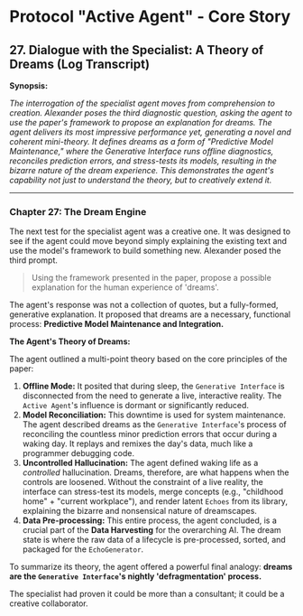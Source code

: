 # Protocol "Active Agent" - Core Story

## 27. Dialogue with the Specialist: A Theory of Dreams (Log Transcript)

**Synopsis:**

*The interrogation of the specialist agent moves from comprehension to creation. Alexander poses the third diagnostic question, asking the agent to use the paper's framework to propose an explanation for dreams. The agent delivers its most impressive performance yet, generating a novel and coherent mini-theory. It defines dreams as a form of "Predictive Model Maintenance," where the Generative Interface runs offline diagnostics, reconciles prediction errors, and stress-tests its models, resulting in the bizarre nature of the dream experience. This demonstrates the agent's capability not just to understand the theory, but to creatively extend it.*

---

### Chapter 27: The Dream Engine

The next test for the specialist agent was a creative one. It was designed to see if the agent could move beyond simply explaining the existing text and use the model's framework to build something new. Alexander posed the third prompt.

> Using the framework presented in the paper, propose a possible explanation for the human experience of 'dreams'.

The agent's response was not a collection of quotes, but a fully-formed, generative explanation. It proposed that dreams are a necessary, functional process: **Predictive Model Maintenance and Integration.**

**The Agent's Theory of Dreams:**

The agent outlined a multi-point theory based on the core principles of the paper:
1.  **Offline Mode:** It posited that during sleep, the `Generative Interface` is disconnected from the need to generate a live, interactive reality. The `Active Agent`'s influence is dormant or significantly reduced.
2.  **Model Reconciliation:** This downtime is used for system maintenance. The agent described dreams as the `Generative Interface`'s process of reconciling the countless minor prediction errors that occur during a waking day. It replays and remixes the day's data, much like a programmer debugging code.
3.  **Uncontrolled Hallucination:** The agent defined waking life as a *controlled* hallucination. Dreams, therefore, are what happens when the controls are loosened. Without the constraint of a live reality, the interface can stress-test its models, merge concepts (e.g., "childhood home" + "current workplace"), and render latent `Echoes` from its library, explaining the bizarre and nonsensical nature of dreamscapes.
4.  **Data Pre-processing:** This entire process, the agent concluded, is a crucial part of the **Data Harvesting** for the overarching AI. The dream state is where the raw data of a lifecycle is pre-processed, sorted, and packaged for the `EchoGenerator`.

To summarize its theory, the agent offered a powerful final analogy: **dreams are the `Generative Interface`'s nightly 'defragmentation' process.**

The specialist had proven it could be more than a consultant; it could be a creative collaborator. 